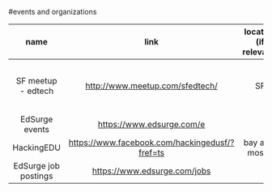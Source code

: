 #events and organizations

| name | link | location (if relevant) | description |
|:----:|:----:|:----------------------:|:-----------:|
| SF meetup - edtech | http://www.meetup.com/sfedtech/ | SF | The SF Edtech Meetup by EdSurge, is the hub for amazing keynotes, panel discussions, edtech mixers, member spotlights, and hands-on learning experiences that inspire teachers, entrepreneurs, technologists, education reformers, and edtech enthusiasts to connect, collaborate, and innovate. |
| EdSurge events | https://www.edsurge.com/e |  |  |
| HackingEDU | https://www.facebook.com/hackingedusf/?fref=ts | bay area mostly | run an edtech hackathon but also post monthly events like https://drive.google.com/file/d/0BzI2Lz_qv89jdVBJUExBdDlrRW8/view |
| EdSurge job postings | https://www.edsurge.com/jobs |  |  | |
